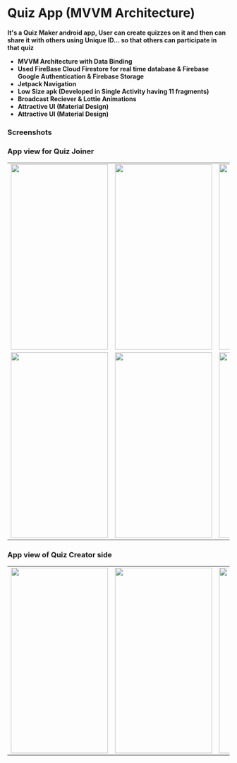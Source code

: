 # Quiz App (MVVM Architecture)

**It's a Quiz Maker android app, User can create quizzes on it and then can share it with others using Unique ID... so that others can participate in that quiz**

- **MVVM Architecture with Data Binding**
- **Used FireBase Cloud Firestore  for real time database & Firebase Google Authentication & Firebase Storage**
- **Jetpack Navigation**
- **Low Size apk (Developed in Single Activity having 11 fragments)**
- **Broadcast Reciever & Lottie Animations**
- **Attractive UI (Material Design)**
- **Attractive UI (Material Design)**


### Screenshots
### App view for Quiz Joiner
<table>
<tr>
<td><img src = "https://user-images.githubusercontent.com/72437004/105044354-a3811880-5a8c-11eb-949e-127bcb27efce.gif" height = "420" width="220"></td>
<td><img src = "https://user-images.githubusercontent.com/72437004/105044442-be538d00-5a8c-11eb-982c-7392c03672a7.gif" height = "420" width="220"></td>
 <td><img src = "https://user-images.githubusercontent.com/72437004/105044535-da572e80-5a8c-11eb-98f2-1e403c206afa.gif" height = "420" width="220"></td>
 </tr>
 
   <tr>
<td><img src = "https://user-images.githubusercontent.com/72437004/105044632-f5c23980-5a8c-11eb-977a-9e3ebf4b527b.gif" height = "420" width="220"></td>
<td><img src = "https://user-images.githubusercontent.com/72437004/105044697-0a9ecd00-5a8d-11eb-8799-88a832a1e5b0.gif" height = "420" width="220"></td>
<td><img src = "https://user-images.githubusercontent.com/72437004/105044776-20ac8d80-5a8d-11eb-8bfc-fb70e89830e8.gif" height = "420" width="220"></td>
  </tr>
   </table>
   
   ### App view of Quiz Creator side
   <table>
   <tr>
  <td><img src = "https://user-images.githubusercontent.com/72437004/106351953-83abe900-6305-11eb-920a-08959a9068d6.jpg" height = "420" width="220"></td>
  <td><img src = "https://user-images.githubusercontent.com/72437004/106351992-b1912d80-6305-11eb-8f6b-df1cfcd98c20.jpg" height = "420" width="220"></td>
  <td><img src = "https://user-images.githubusercontent.com/72437004/106351976-9c1c0380-6305-11eb-82d9-7a71c27571b6.jpg" height = "420" width="220"></td>
  </tr>
</table>
